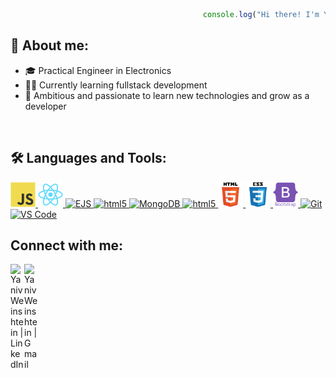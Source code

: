 <!-- - 👋 Hi, I’m @YanivWein24
- 👀 I’m interested in ...
- 🌱 I’m currently learning ...
- 💞️ I’m looking to collaborate on ...
- 📫 How to reach me ...

<!---
YanivWein24/YanivWein24 is a ✨ special ✨ repository because its `README.md` (this file) appears on your GitHub profile.
You can click the Preview link to take a look at your changes.
--->

```javascript
                                           console.log("Hi there! I'm Yaniv Weinshtein 👋");
```
                                                                        
## 📖 About me:
* 🎓 Practical Engineer in Electronics
* 👨‍💻 Currently learning fullstack development 
* 💪 Ambitious and passionate to learn new technologies and grow as a developer
<!-- * 💻 Looking for a role as Full-Stack developer to absorb knowledge -->
<br/>

## 🛠 Languages and Tools:
 <a href="https://developer.mozilla.org/en-US/docs/Web/JavaScript" target="_blank"> <img src="https://raw.githubusercontent.com/devicons/devicon/master/icons/javascript/javascript-original.svg" alt="JavaScript" width="40" height="40"/> </a>
<a href="https://reactjs.org/" target="_blank"> <img src="https://github.com/devicons/devicon/blob/master/icons/react/react-original.svg" alt="React" width="40" height="40"/> </a>
<a href="https://ejs.co/" target="_blank"> <img src="https://progsoft.net/images/ejs-icon-bccf3f017751a71ee75c69021ee1020fc0d9067e.jpg" alt="EJS" width="40" height="40"/> </a>
<a href="https://nodejs.org/en/" target="_blank"> <img src="https://miro.medium.com/max/800/1*bc9pmTiyKR0WNPka2w3e0Q.png" alt="html5" width="40" height="40"/> </a> 
 <a href="https://www.mongodb.com/" target="_blank"> <img src="https://cdn.jsdelivr.net/gh/devicons/devicon/icons/mongodb/mongodb-original.svg" alt="MongoDB" width="40" height="40"/> </a>
<a href="https://www.python.org/" target="_blank"> <img src="https://upload.wikimedia.org/wikipedia/commons/thumb/c/c3/Python-logo-notext.svg/800px-Python-logo-notext.svg.png" alt="html5" width="40" height="40"/> </a> 
<a href="https://www.w3.org/html/" target="_blank"> <img src="https://raw.githubusercontent.com/devicons/devicon/master/icons/html5/html5-original-wordmark.svg" alt="HTML5" width="40" height="40"/> </a> 
<a href="https://www.w3schools.com/css/" target="_blank"> <img src="https://raw.githubusercontent.com/devicons/devicon/master/icons/css3/css3-original-wordmark.svg" alt="CSS3" width="40" height="40"/> </a> 
<a href="https://getbootstrap.com" target="_blank"> <img src="https://raw.githubusercontent.com/devicons/devicon/master/icons/bootstrap/bootstrap-plain-wordmark.svg" alt="Bootstrap" width="40" height="40"/> </a>
<a href="https://git-scm.com/" target="_blank"> <img src="https://www.vectorlogo.zone/logos/git-scm/git-scm-icon.svg" alt="Git" width="40" height="40"/></a>
<a href="https://code.visualstudio.com/" target="_blank"> <img src="https://upload.wikimedia.org/wikipedia/commons/thumb/9/9a/Visual_Studio_Code_1.35_icon.svg/2048px-Visual_Studio_Code_1.35_icon.svg.png" alt="VS Code" width="40" height="40"/></a>
<br >
 ##  Connect with me:
[<img align="left" alt="Yaniv Weinshtein | LinkedIn" width="22px" src="https://cdn.jsdelivr.net/npm/simple-icons@v3/icons/linkedin.svg" />](https://www.linkedin.com/in/yaniv-weinshtein/)
[<img align="left" alt="Yaniv Weinshtein | Gmail" width="22px" src="https://upload.wikimedia.org/wikipedia/commons/2/2e/Gmail_2020.png" />](mailto:yanivwein22@gmail.com)




